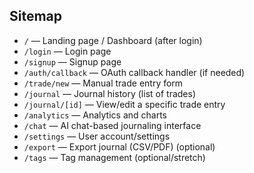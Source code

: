 ## Sitemap

- `/` — Landing page / Dashboard (after login)
- `/login` — Login page
- `/signup` — Signup page
- `/auth/callback` — OAuth callback handler (if needed)
- `/trade/new` — Manual trade entry form
- `/journal` — Journal history (list of trades)
- `/journal/[id]` — View/edit a specific trade entry
- `/analytics` — Analytics and charts
- `/chat` — AI chat-based journaling interface
- `/settings` — User account/settings
- `/export` — Export journal (CSV/PDF) (optional)
- `/tags` — Tag management (optional/stretch)
